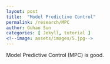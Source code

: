 ```yaml
---
layout: post
title:  "Model Predictive Control"
permalink: /research/MPC
author: Guhao Sun
categories: [ Jekyll, tutorial ]
<!--image: assets/images/5.jpg-->
---
```

Model Predictive Control (MPC) is good.
